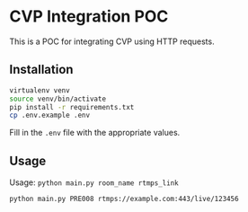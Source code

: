 # CVP Integration POC

This is a POC for integrating CVP using HTTP requests.

## Installation

```bash
virtualenv venv
source venv/bin/activate
pip install -r requirements.txt
cp .env.example .env
```

Fill in the `.env` file with the appropriate values.

## Usage

Usage: `python main.py room_name rtmps_link`

```bash
python main.py PRE008 rtmps://example.com:443/live/123456
```
